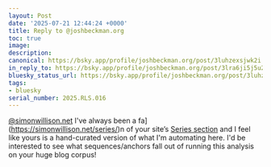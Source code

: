 ```yaml
---
layout: Post
date: '2025-07-21 12:44:24 +0000'
title: Reply to @joshbeckman.org
toc: true
image:
description:
canonical: https://bsky.app/profile/joshbeckman.org/post/3luhzexsjwk2i
in_reply_to: https://bsky.app/profile/joshbeckman.org/post/3lra6ji5j5u2k
bluesky_status_url: https://bsky.app/profile/joshbeckman.org/post/3luhzexsjwk2i
tags:
- bluesky
serial_number: 2025.RLS.016
---
```

[@simonwillison.net](https://bsky.app/profile/did:plc:kft6lu4trxowqmter2b6vg[6z) I've always been a fa](https://simonwillison.net/series/)n of your site’s [Series section](simonwillison.net/series/) and I feel like yours is a hand-curated version of what I'm automating here. I'd be interested to see what sequences/anchors fall out of running this analysis on your huge blog corpus!
